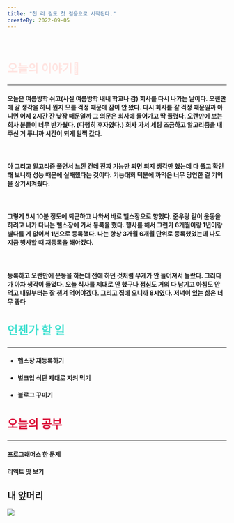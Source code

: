 ```yaml
---
title: "천 리 길도 첫 걸음으로 시작된다."
createBy: 2022-09-05
---
```



<br>

<h2 style="font-size:26px; color:#ffe4e1 ">오늘의 이야기🧧</h2>

--- 
#### 오늘은 여름방학 쉬고(사실 여름방학  내내 학교나 감) 회사를 다시 나가는 날이다. 오랜만에 갈 생각을 하니 뭔지 모를 걱정 때문에 잠이 안 왔다. 다시 회사를 갈 걱정 때문일까 아니면 어제 2시간 잔 낮잠 때문일까 그 의문은 회사에 들어가고 딱 풀렸다. 오랜만에 보는 회사 분들이 너무 반가웠다. (다행히 후자였다.) 회사 가서 세팅 조금하고 알고리즘을 내주신 거 푸니까 시간이 되게 일찍 갔다.

<br>

#### 아 그리고 알고리즘 풀면서 느낀 건데 진짜 기능만 되면 되지 생각만 했는데 다 풀고 확인해 보니까 성능 때문에 실패했다는 것이다. 기능대회 덕분에 까먹은 너무 당연한 걸 기억을 상기시켜줬다. 

<br>

#### 그렇게 5시 10분 정도에 퇴근하고 나와서 바로 헬스장으로 향했다. 준우랑 같이 운동을 하려고 내가 다니는 헬스장에 가서 등록을 했다. 행사를 해서 그런가 6개월이랑 1년이랑 별다를 게 없어서 1년으로 등록했다. 나는 항상 3개월 6개월 단위로 등록했었는데 나도 지금 행사할 때 재등록을 해야겠다.

<br>

#### 등록하고 오랜만에 운동을 하는데 전에 하던 것처럼 무게가 안 들어져서 놀랐다. 그러다가 아차 생각이 들었다. 오늘 식사를 제대로 안 했구나 점심도 거의 다 남기고 아침도 안 먹고 내일부터는 잘 챙겨 먹어야겠다. 그리고 집에 오니까 8시였다. 저녁이 있는 삶은 너무 좋다


<!-- 처음 서울로 전학 왔을 때 나는 적응을 도시라는 괴리감 때문인지 아님 내가 전학 첫 날부터 맨 뒤에서 폰 하고 자고 그래서 인지 모르겠지만 적응을 잘 못했다. 대충 그렇게 시간이 계속 흘렀고 밥 먹을 친구도 없어서 밥도 안먹고 쉬는 시간에는 업드려 있고 수업시간에도 업드려 있었다. 가족들도 많이 걱정했다. 옛날에는 맨날 친구들이랑 놀러다니고 집에오면 싱글벙글 웃던 얘가 집에 와서는 맨날 울상이고 그때 아빠가 내가 집에만 박혀 있으니까 휴가쓰고 맨날 나 데리고 서울 구경 시켜준다고 돌아다니고 놀러다니고 그때마다 아빠가 아들이랑 놀러다녀서 좋다고 했다. 지금 생각하면 너무 감사하고 존경스럽다. 아빠 말대로 시간이 지나니까 반 친구들이랑 조금씩 친해졌다.  -->



<h2 style="font-size:26px; color:#40e0d0   ">언젠가 할 일</h2>

---
- #### 헬스장 재등록하기
- #### 벌크업 식단 제대로 지켜 먹기
- #### 블로그 꾸미기

<h2 style="font-size:26px; color:#dc143c ">오늘의 공부</h2>


---

#### 프로그래머스 한 문제
#### 리액트 맛 보기


## 내 앞머리
<img src="https://img.insight.co.kr/static/2019/03/25/700/56yotjymwzu81tqi2z7t.jpg">